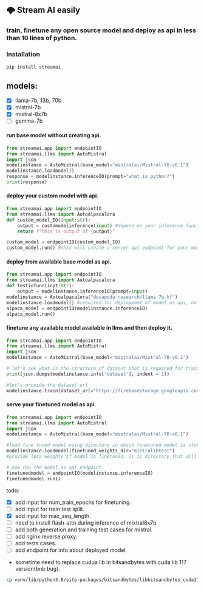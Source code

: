 ## 🌩️ Stream AI easily
### train, finetune any open source model and deploy as api in less than 10 lines of python.

### Installation
```bash
pip install streamai
```
## models:
- [x] llama-7b, 13b, 70b
- [x] mistral-7b
- [x] mixtral-8x7b
- [ ] gemma-7b

#### run base model without creating api.
```py
from streamai.app import endpointIO
from streamai.llms import AutoMistral
import json
modelinstance = AutoMistral(base_model="mistralai/Mistral-7B-v0.1")
modelinstance.loadmodel()
response = modelinstance.inferenceIO(prompt="what is python?")
print(response)
```

#### deploy your custom model with api.
```py
from streamai.app import endpointIO
from streamai.llms import Autoalpacalora
def custom_model_IO(input:str):
    output = customodelinference(input) #depend on your inference function, just need to return string output from it.
    return f"this is output of {output}"

custom_model = endpointIO(custom_model_IO)
custom_model.run() #this will create a server api endpoint for your model, at http://0.0.0.0:8000 see terminal logs for more info about endpoints
```
#### deploy from available base model as api.
```py
from streamai.app import endpointIO
from streamai.llms import Autoalpacalora
def testiofunc(inpt:str):
    output = modelinstance.inferenceIO(prompt=input)
modelinstance = Autoalpacalora("decapoda-research/llama-7b-hf")
modelinstance.loadmodel() #required for deployment of model as api, not required during finetuning.
alpaca_model = endpointIO(modelinstance.inferenceIO)
alpaca_model.run()
```
#### finetune any available model available in llms and then deploy it.
```py
from streamai.app import endpointIO
from streamai.llms import AutoMistral
import json
modelinstance = AutoMistral(base_model="mistralai/Mistral-7B-v0.1")

# let's see what is the structure of dataset that is required for training
print(json.dumps(modelinstance.info['dataset'], indent = 1))

#let's provide the dataset url
modelinstance.train(dataset_url="https://firebasestorage.googleapis.com/v0/b/pdf-analysis-saas.appspot.com/o/Other%2Fdataset.json?alt=media&token=28abd658-a308-4050-b631-54bab9b63a6b" num_train_epochs=5, max_length=512)
```
#### serve your finetuned model as api.
```py
from streamai.app import endpointIO
from streamai.llms import AutoMistral
import json
modelinstance = AutoMistral(base_model="mistralai/Mistral-7B-v0.1")

#load fine tuned model using directory in which finetuned model is stored.
modelinstance.loadmodel(finetuned_weights_dir="mistral7btest")
#provide lora weights if model is finetuned, it is directory that will be logged after traininig is done.

# now run the model as api endpoint.
finetunedmodel = endpointIO(modelinstance.inferenceIO)
finetunedmodel.run()
```
todo:
- [x] add input for num_train_epochs for finetuning.
- [ ] add input for train test split.
- [x] add input for max_seq_length.
- [ ] need to install flash-attn during inference of mixtral8x7b
- [ ] add both generation and training test cases for mistral.
- [ ] add nginx reverse proxy.
- [ ] add tests cases.
- [ ] add endpoint for info about deployed model

- sometime need to replace cudua lib in bitsandbytes with cuda lib 117 version(bnb bug).
```bash
cp venv/lib/python3.8/site-packages/bitsandbytes/libbitsandbytes_cuda117.so venv/lib/python3.8/site-packages/bitsandbytes/libbitsandbytes_cpu.so
```
